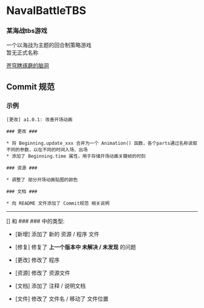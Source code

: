 # NavalBattleTBS
### 某海战tbs游戏

一个以海战为主题的回合制策略游戏  
暂无正式名称

[苍穹瞎琢磨的脑洞](https://docs.qq.com/doc/DS3NBbmFaQ0puZVBq?ADPUBNO=27118&ADSESSION=1653785142&ADTAG=CLIENT.QQ.5797_.0&ADUIN=1393908967&tdsourcetag=s_pcqq_send_grpfile&u=a83db04db48f4b698fb1fc522c0f1364)




## Commit 规范

### 示例

	[更改] a1.0.1: 改善开场动画

	### 更改 ###

	* 将 Beginning.update_xxx 合并为一个 Animation() 函数，各个parts通过名称读取不同的参数，以在不同的时间入场、出场
	* 添加了 Beginning.time 属性，用于存储开场动画关键帧的时刻

	### 资源 ###

	* 调整了 部分开场动画贴图的颜色

	### 文档 ###

	* 向 README 文件添加了 Commit规范 相关说明

---------

[] 和 ### ### 中的类型:

* [新增] 添加了 新的 资源 / 程序 文件
* [修复] 修复了 **上一个版本中 未解决 / 未发现** 的问题
* [更改] 修改了 程序

* [资源] 修改了 资源文件
* [文档] 添加了 注释 / 说明文档
* [文件] 修改了 文件名 / 移动了 文件位置


